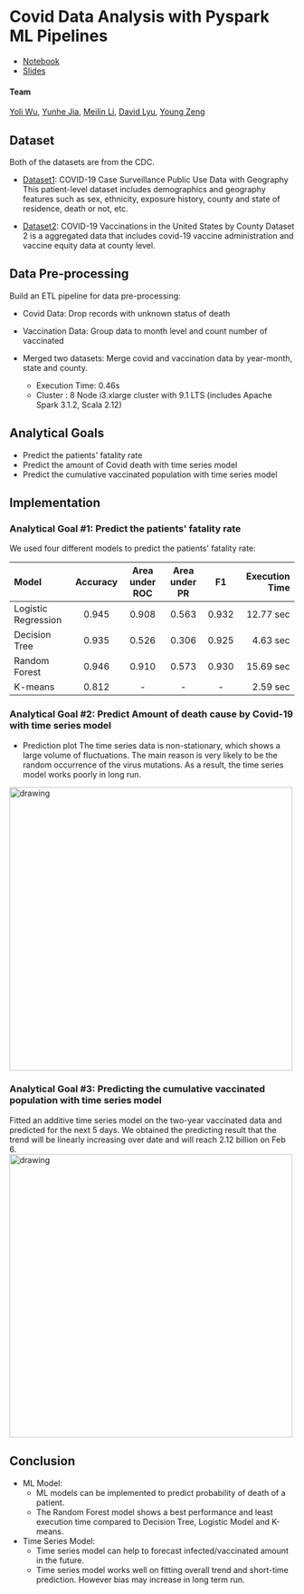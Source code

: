 # Covid Data Analysis with Pyspark ML Pipelines
* [Notebook](https://github.com/youngzyx/covid_predict/blob/main/covid_data_analysis.ipynb)
* [Slides](https://github.com/youngzyx/covid_predict/blob/main/covid_data_analysis.pdf)

#### Team
[Yoli Wu](https://github.com/hereisyoli), [Yunhe Jia](https://github.com/YunheJ), [Meilin Li](https://github.com/meilin-l99), [David Lyu](https://github.com/MuhuanLyu), [Young Zeng](https://github.com/youngzyx)

## Dataset
Both of the datasets are from the CDC. 
* [Dataset1](https://data.cdc.gov/Case-Surveillance/COVID-19-Case-Surveillance-Public-Use-Data-with-Ge/n8mc-b4w4): COVID-19 Case Surveillance Public Use Data with Geography
This patient-level dataset includes demographics and geography features such as sex, ethnicity, exposure history, county and state of residence, death or not, etc. 

 
* [Dataset2](https://data.cdc.gov/Vaccinations/COVID-19-Vaccinations-in-the-United-States-County/8xkx-amqh): COVID-19 Vaccinations in the United States by County
Dataset 2 is a aggregated data that includes covid-19 vaccine administration and vaccine equity data at county level.



## Data Pre-processing
Build an ETL pipeline for data pre-processing:
* Covid Data: Drop records with unknown status of death
* Vaccination Data: Group data to month level and count number of vaccinated
* Merged two datasets: Merge covid and vaccination data by year-month, state and county.

  * Execution Time: 0.46s
  * Cluster : 8 Node i3.xlarge cluster with 9.1 LTS (includes Apache Spark 3.1.2, Scala 2.12)

## Analytical Goals
* Predict the patients' fatality rate
* Predict the amount of Covid death with time series model
* Predict the cumulative vaccinated population with time series model

## Implementation
### Analytical Goal #1: Predict the patients' fatality rate
We used four different models to predict the patients' fatality rate:

| Model | Accuracy | Area under ROC | Area under PR | F1 | Execution Time |
| :---- | :-----:  | :-----------:  | :----------:  | :---:  | --------:  |
| Logistic Regression| 0.945 | 0.908 | 0.563 | 0.932 | 12.77 sec |
| Decision Tree | 0.935 | 0.526 | 0.306 | 0.925 | 4.63 sec | 
| Random Forest | 0.946 | 0.910 | 0.573 | 0.930 | 15.69 sec | 
| K-means | 0.812|  - | - | - | 2.59 sec|

### Analytical Goal #2: Predict Amount of death cause by Covid-19 with time series model
* Prediction plot
The time series data is non-stationary, which shows a large volume of fluctuations. The main reason is very likely to be the random occurrence of the virus mutations. As a result, the time series model works poorly in long run. 

<img src="/images/ts1.png" alt="drawing" width="500"/>


### Analytical Goal #3: Predicting the cumulative vaccinated population with time series model 
Fitted an additive time series model on the two-year vaccinated data and predicted for the next 5 days. We obtained the predicting result that the trend will be linearly increasing over date and will reach 2.12 billion on Feb 6.
<img src="/images/ts2.png" alt="drawing" width="500"/>

## Conclusion
* ML Model:
   * ML models can be implemented to predict probability of death of a patient.
   * The Random Forest model shows a best performance and least execution time compared to Decision Tree, Logistic Model and K-means. 
* Time Series Model:
   * Time series model can help to forecast infected/vaccinated amount in the future.
   * Time series model works well on fitting overall trend and short-time prediction. However bias may increase in long term run.


